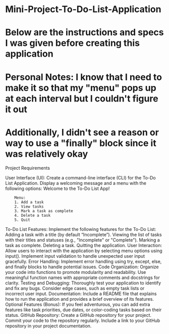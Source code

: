 # Mini-Project-To-Do-List-Application
# Below are the instructions and specs I was given before creating this application

# Personal Notes: I know that I need to make it so that my "menu" pops up at each interval but I couldn't figure it out
# Additionally, I didn't see a reason or way to use a "finally" block since it was relatively okay
Project Requirements

User Interface (UI):
Create a command-line interface (CLI) for the To-Do List Application.
Display a welcoming message and a menu with the following options:
        Welcome to the To-Do List App!

        Menu:
        1. Add a task
        2. View tasks
        3. Mark a task as complete
        4. Delete a task
        5. Quit
To-Do List Features:
Implement the following features for the To-Do List:
Adding a task with a title (by default “Incomplete”).
Viewing the list of tasks with their titles and statuses (e.g., "Incomplete" or "Complete").
Marking a task as complete.
Deleting a task.
Quitting the application.
User Interaction:
Allow users to interact with the application by selecting menu options using input().
Implement input validation to handle unexpected user input gracefully.
Error Handling:
Implement error handling using try, except, else, and finally blocks to handle potential issues.
Code Organization:
Organize your code into functions to promote modularity and readability.
Use meaningful function names with appropriate comments and docstrings for clarity.
Testing and Debugging:
Thoroughly test your application to identify and fix any bugs.
Consider edge cases, such as empty task lists or incorrect user input.
Documentation:
Include a README file that explains how to run the application and provides a brief overview of its features.
Optional Features (Bonus):
If you feel adventurous, you can add extra features like task priorities, due dates, or color-coding tasks based on their status.
GitHub Repository:
Create a GitHub repository for your project.
Commit your code to the repository regularly.
Include a link to your GitHub repository in your project documentation.